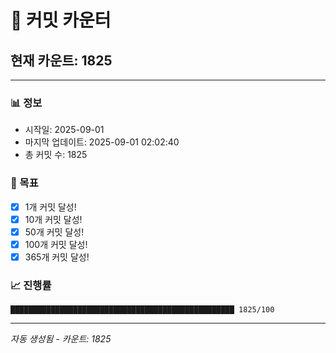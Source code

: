 # 🔢 커밋 카운터

## 현재 카운트: 1825

---

### 📊 정보
- 시작일: 2025-09-01
- 마지막 업데이트: 2025-09-01 02:02:40
- 총 커밋 수: 1825

### 🎯 목표
- [x] 1개 커밋 달성!
- [x] 10개 커밋 달성!
- [x] 50개 커밋 달성!
- [x] 100개 커밋 달성!
- [x] 365개 커밋 달성!

### 📈 진행률
```
██████████████████████████████████████████████████ 1825/100
```

---
*자동 생성됨 - 카운트: 1825*
